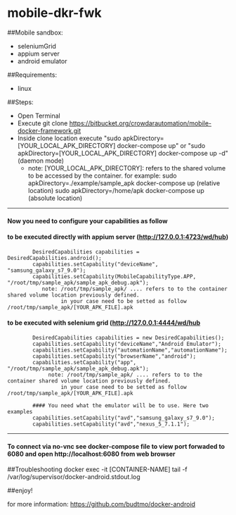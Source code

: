 # mobile-dkr-fwk
##Mobile sandbox:
- seleniumGrid
- appium server
- android emulator


##Requirements:
- linux


##Steps:
- Open Terminal
- Execute git clone https://bitbucket.org/crowdarautomation/mobile-docker-framework.git
- Inside clone location execute "sudo apkDirectory=[YOUR_LOCAL_APK_DIRECTORY] docker-compose up" or "sudo apkDirectory=[YOUR_LOCAL_APK_DIRECTORY] docker-compose up -d" (daemon mode)
    - note: [YOUR_LOCAL_APK_DIRECTORY]: refers to the shared volume to be accessed by the container.
        for example:  sudo apkDirectory=./example/sample_apk docker-compose up (relative location)
                      sudo apkDirectory=/home/apk docker-compose up  (absolute location)
                      
---------------------------------------------------------------------------------------
#### Now you need to configure your capabilities as follow

#### 		to be executed directly with appium server (http://127.0.0.1:4723/wd/hub)
        	DesiredCapabilities capabilities = DesiredCapabilities.android();
        	capabilities.setCapability("deviceName", "samsung_galaxy_s7_9.0");
            capabilities.setCapability(MobileCapabilityType.APP, "/root/tmp/sample_apk/sample_apk_debug.apk");
               note: /root/tmp/sample_apk/ .... refers to to the container shared volume location previously defined.
                     in your case need to be setted as follow /root/tmp/sample_apk/[YOUR_APK_FILE].apk
        	
#### 		to be executed with selenium grid (http://127.0.0.1:4444/wd/hub
        	DesiredCapabilities capabilities = new DesiredCapabilities();
        	capabilities.setCapability("deviceName","Android Emulator");
        	capabilities.setCapability("automationName","automationName");
            capabilities.setCapability("browserName","android");
        	capabilities.setCapability("app", "/root/tmp/sample_apk/sample_apk_debug.apk");
     	         note: /root/tmp/sample_apk/ .... refers to to the container shared volume location previously defined.
                     in your case need to be setted as follow /root/tmp/sample_apk/[YOUR_APK_FILE].apk
			
			#### You need what the emulator will be to use. Here two examples
        	capabilities.setCapability("avd","samsung_galaxy_s7_9.0");
            capabilities.setCapability("avd","nexus_5_7.1.1");
            
            
        	
            
---------------------------------------------------------------------------------------
#### To connect via no-vnc see docker-compose file to view port forwaded to 6080 and open http://localhost:6080 from web browser

##Troubleshooting
docker exec -it [CONTAINER-NAME] tail -f /var/log/supervisor/docker-android.stdout.log

##enjoy!

for more information: https://github.com/budtmo/docker-android

